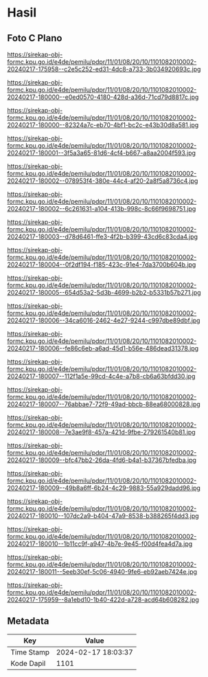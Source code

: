 # Hasil

## Foto C Plano

https://sirekap-obj-formc.kpu.go.id/e4de/pemilu/pdpr/11/01/08/20/10/1101082010002-20240217-175958--c2e5c252-ed31-4dc8-a733-3b034920693c.jpg

https://sirekap-obj-formc.kpu.go.id/e4de/pemilu/pdpr/11/01/08/20/10/1101082010002-20240217-180000--e0ed0570-4180-428d-a36d-71cd79d8817c.jpg

https://sirekap-obj-formc.kpu.go.id/e4de/pemilu/pdpr/11/01/08/20/10/1101082010002-20240217-180000--82324a7c-eb70-4bf1-bc2c-e43b30d8a581.jpg

https://sirekap-obj-formc.kpu.go.id/e4de/pemilu/pdpr/11/01/08/20/10/1101082010002-20240217-180001--3f5a3a65-81d6-4cf4-b667-a8aa2004f593.jpg

https://sirekap-obj-formc.kpu.go.id/e4de/pemilu/pdpr/11/01/08/20/10/1101082010002-20240217-180002--078953f4-380e-44c4-af20-2a8f5a8736c4.jpg

https://sirekap-obj-formc.kpu.go.id/e4de/pemilu/pdpr/11/01/08/20/10/1101082010002-20240217-180002--6c261631-a104-413b-998c-8c66f9698751.jpg

https://sirekap-obj-formc.kpu.go.id/e4de/pemilu/pdpr/11/01/08/20/10/1101082010002-20240217-180003--d78d6461-ffe3-4f2b-b399-43cd6c83cda4.jpg

https://sirekap-obj-formc.kpu.go.id/e4de/pemilu/pdpr/11/01/08/20/10/1101082010002-20240217-180004--0f2df194-f185-423c-91e4-7da3700b604b.jpg

https://sirekap-obj-formc.kpu.go.id/e4de/pemilu/pdpr/11/01/08/20/10/1101082010002-20240217-180005--654d53a2-5d3b-4699-b2b2-b5331b57b271.jpg

https://sirekap-obj-formc.kpu.go.id/e4de/pemilu/pdpr/11/01/08/20/10/1101082010002-20240217-180006--34ca6016-2462-4e27-9244-c997dbe89dbf.jpg

https://sirekap-obj-formc.kpu.go.id/e4de/pemilu/pdpr/11/01/08/20/10/1101082010002-20240217-180006--fe86c6eb-a6ad-45d1-b56e-486dead31378.jpg

https://sirekap-obj-formc.kpu.go.id/e4de/pemilu/pdpr/11/01/08/20/10/1101082010002-20240217-180007--112f1a5e-99cd-4c4e-a7b8-cb6a63bfdd30.jpg

https://sirekap-obj-formc.kpu.go.id/e4de/pemilu/pdpr/11/01/08/20/10/1101082010002-20240217-180007--76abbae7-72f9-49ad-bbcb-88ea68000828.jpg

https://sirekap-obj-formc.kpu.go.id/e4de/pemilu/pdpr/11/01/08/20/10/1101082010002-20240217-180008--7e3ae9f8-457a-421d-9fbe-279261540b81.jpg

https://sirekap-obj-formc.kpu.go.id/e4de/pemilu/pdpr/11/01/08/20/10/1101082010002-20240217-180009--bfc47bb2-26da-4fd6-b4a1-b37367bfedba.jpg

https://sirekap-obj-formc.kpu.go.id/e4de/pemilu/pdpr/11/01/08/20/10/1101082010002-20240217-180009--49b8a6ff-6b24-4c29-9883-55a929dadd96.jpg

https://sirekap-obj-formc.kpu.go.id/e4de/pemilu/pdpr/11/01/08/20/10/1101082010002-20240217-180010--107dc2a9-b404-47a9-8538-b388265f4dd3.jpg

https://sirekap-obj-formc.kpu.go.id/e4de/pemilu/pdpr/11/01/08/20/10/1101082010002-20240217-180010--1b11cc9f-a947-4b7e-9e45-f00d4fea4d7a.jpg

https://sirekap-obj-formc.kpu.go.id/e4de/pemilu/pdpr/11/01/08/20/10/1101082010002-20240217-180011--5eeb30ef-5c06-4940-9fe6-eb92aeb7424e.jpg

https://sirekap-obj-formc.kpu.go.id/e4de/pemilu/pdpr/11/01/08/20/10/1101082010002-20240217-175959--8a1ebd10-1b40-422d-a728-acd64b608282.jpg


## Metadata

| Key        | Value               |
| ---------- | ------------------- |
| Time Stamp | 2024-02-17 18:03:37 |
| Kode Dapil | 1101                |



